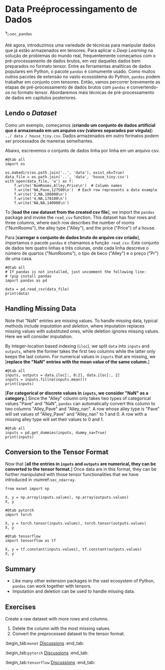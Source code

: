 # Data Preéprocessingamento de Dados
:label:`sec_pandas`

Até agora, introduzimos uma variedade de técnicas para manipular dados que já estão armazenados em tensores.
Para aplicar o *Deep Learning* na solução de problemas do mundo real,
frequentemente começamos com o pré-processamento de dados brutos, em vez daqueles dados bem preparados no formato tensor.
Entre as ferramentas analíticas de dados populares em Python, o pacote `pandas` é comumente usado.
Como muitos outros pacotes de extensão no vasto ecossistema do Python,
`pandas` podem trabalhar em conjunto com tensores.
Então, vamos percorrer brevemente as etapas de pré-processamento de dados brutos com `pandas`
e convertendo-os no formato tensor.
Abordaremos mais técnicas de pré-processamento de dados em capítulos posteriores.

## Lendo o  *Dataset*

Como um exemplo,
começamos (**criando um conjunto de dados artificial que é armazenado em um
arquivo csv (valores separados por vírgula)**)
`../ data / house_tiny.csv`. Dados armazenados em outro
formatos podem ser processados de maneiras semelhantes.

Abaixo, escrevemos o conjunto de dados linha por linha em um arquivo csv.

```{.python .input}
#@tab all
import os

os.makedirs(os.path.join('..', 'data'), exist_ok=True)
data_file = os.path.join('..', 'data', 'house_tiny.csv')
with open(data_file, 'w') as f:
    f.write('NumRooms,Alley,Price\n')  # Column names
    f.write('NA,Pave,127500\n')  # Each row represents a data example
    f.write('2,NA,106000\n')
    f.write('4,NA,178100\n')
    f.write('NA,NA,140000\n')
```

To [**load the raw dataset from the created csv file**],
we import the `pandas` package and invoke the `read_csv` function.
This dataset has four rows and three columns, where each row describes the number of rooms ("NumRooms"), the alley type ("Alley"), and the price ("Price") of a house.

Para [**carregar o conjunto de dados bruto do arquivo csv criado**],
importamos o pacote `pandas` e chamamos a função` read_csv`.
Este conjunto de dados tem quatro linhas e três colunas, onde cada linha descreve o número de quartos ("NumRooms"), o tipo de beco ("Alley") e o preço ("Pr") de uma casa.
```{.python .input}
#@tab all
# If pandas is not installed, just uncomment the following line:
# !pip install pandas
import pandas as pd

data = pd.read_csv(data_file)
print(data)
```

## Handling Missing Data

Note that "NaN" entries are missing values.
To handle missing data, typical methods include *imputation* and *deletion*,
where imputation replaces missing values with substituted ones,
while deletion ignores missing values. Here we will consider imputation.

By integer-location based indexing (`iloc`), we split `data` into `inputs` and `outputs`,
where the former takes the first two columns while the latter only keeps the last column.
For numerical values in `inputs` that are missing,
we [**replace the "NaN" entries with the mean value of the same column.**]

```{.python .input}
#@tab all
inputs, outputs = data.iloc[:, 0:2], data.iloc[:, 2]
inputs = inputs.fillna(inputs.mean())
print(inputs)
```

[**For categorical or discrete values in `inputs`, we consider "NaN" as a category.**]
Since the "Alley" column only takes two types of categorical values "Pave" and "NaN",
`pandas` can automatically convert this column to two columns "Alley_Pave" and "Alley_nan".
A row whose alley type is "Pave" will set values of "Alley_Pave" and "Alley_nan" to 1 and 0.
A row with a missing alley type will set their values to 0 and 1.

```{.python .input}
#@tab all
inputs = pd.get_dummies(inputs, dummy_na=True)
print(inputs)
```

## Conversion to the Tensor Format

Now that [**all the entries in `inputs` and `outputs` are numerical, they can be converted to the tensor format.**]
Once data are in this format, they can be further manipulated with those tensor functionalities that we have introduced in :numref:`sec_ndarray`.

```{.python .input}
from mxnet import np

X, y = np.array(inputs.values), np.array(outputs.values)
X, y
```

```{.python .input}
#@tab pytorch
import torch

X, y = torch.tensor(inputs.values), torch.tensor(outputs.values)
X, y
```

```{.python .input}
#@tab tensorflow
import tensorflow as tf

X, y = tf.constant(inputs.values), tf.constant(outputs.values)
X, y
```

## Summary

* Like many other extension packages in the vast ecosystem of Python, `pandas` can work together with tensors.
* Imputation and deletion can be used to handle missing data.


## Exercises

Create a raw dataset with more rows and columns.

1. Delete the column with the most missing values.
2. Convert the preprocessed dataset to the tensor format.

:begin_tab:`mxnet`
[Discussions](https://discuss.d2l.ai/t/28)
:end_tab:

:begin_tab:`pytorch`
[Discussions](https://discuss.d2l.ai/t/29)
:end_tab:

:begin_tab:`tensorflow`
[Discussions](https://discuss.d2l.ai/t/195)
:end_tab:
<!--stackedit_data:
eyJoaXN0b3J5IjpbMTU5MDcxMzMzNiwtODE1OTQ3NTYsLTE0Nj
UxNjA2MTYsLTUzNTU1ODI1MF19
-->